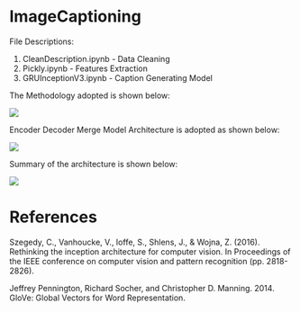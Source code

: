 # ImageCaptioning

File Descriptions:
1) CleanDescription.ipynb - Data Cleaning
2) Pickly.ipynb - Features Extraction
3) GRUInceptionV3.ipynb - Caption Generating Model

The Methodology adopted is shown below:


<image src = "Images/Flow.png">

Encoder Decoder Merge Model Architecture is adopted as shown below:


<image src = "Images/Architecture.png">

Summary of the architecture is shown below:


<image src = "Images/GRUModel.png">


# References
Szegedy, C., Vanhoucke, V., Ioffe, S., Shlens, J., & Wojna, Z. (2016). Rethinking the inception architecture for computer vision. In Proceedings of the IEEE conference on computer vision and pattern recognition (pp. 2818-2826).

Jeffrey Pennington, Richard Socher, and Christopher D. Manning. 2014. GloVe: Global Vectors for Word Representation.
